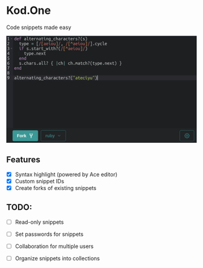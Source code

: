 # Kod.One

Code snippets made easy

![Screenshot](shot.png)

## Features

- [x] Syntax highlight (powered by Ace editor)
- [x] Custom snippet IDs
- [x] Create forks of existing snippets

## TODO:

- [ ] Read-only snippets
- [ ] Set passwords for snippets
- [ ] Collaboration for multiple users
- [ ] Organize snippets into collections

